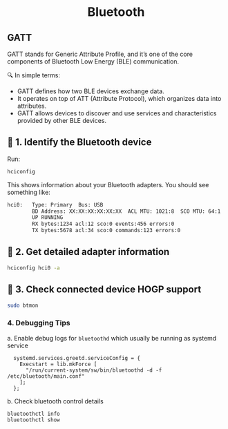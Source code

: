 <h1 style="text-align:center;"> Bluetooth</p>

## GATT

GATT stands for Generic Attribute Profile, and it’s one of the core components of Bluetooth Low Energy (BLE) communication.

🔍 In simple terms:

- GATT defines how two BLE devices exchange data.
- It operates on top of ATT (Attribute Protocol), which organizes data into attributes.
- GATT allows devices to discover and use services and characteristics provided by other BLE devices.

## 🔎 1. Identify the Bluetooth device

Run:

```bash
hciconfig
```

This shows information about your Bluetooth adapters. You should see something like:

```bash
hci0:   Type: Primary  Bus: USB
        BD Address: XX:XX:XX:XX:XX:XX  ACL MTU: 1021:8  SCO MTU: 64:1
        UP RUNNING
        RX bytes:1234 acl:12 sco:0 events:456 errors:0
        TX bytes:5678 acl:34 sco:0 commands:123 errors:0
```

## 🔎 2. Get detailed adapter information

```bash
hciconfig hci0 -a
```

## 📢 3. Check connected device HOGP support

```bash
sudo btmon
```

### 4. Debugging Tips

a. Enable debug logs for `bluetoothd` which usually be running as systemd service

```
  systemd.services.greetd.serviceConfig = {
    Execstart = lib.mkForce [
      "/run/current-system/sw/bin/bluetoothd -d -f /etc/bluetooth/main.conf"
    ];
  };
```

b. Check bluetooth control details

```
bluetoothctl info
bluetoothctl show
```
